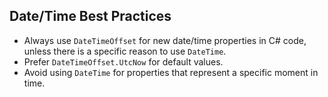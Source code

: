 ## Date/Time Best Practices

- Always use `DateTimeOffset` for new date/time properties in C# code, unless there is a specific reason to use `DateTime`.
- Prefer `DateTimeOffset.UtcNow` for default values.
- Avoid using `DateTime` for properties that represent a specific moment in time.